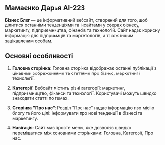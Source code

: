 ## Мамаєнко Дарья АІ-223
**Бізнес Блог** — це інформативний вебсайт, створений для того, щоб ділитися останніми тенденціями та інсайтами у сферах бізнесу, маркетингу, підприємництва, фінансів та технологій. Сайт надає корисну інформацію для підприємців та маркетологів, а також іншим зацікавленим особам.

## Основні особливості
1. **Головна сторінка**: Головна сторінка відображає останні публікації з цікавими зображеннями та статтями про бізнес, маркетинг і технології.
   
2. **Категорії**: Вебсайт містить різні категорії: маркетинг, підприємництво, фінанси та технології. Користувачі можуть швидко знаходити статті по темах.

3. **Сторінка "Про нас"**: Розділ "Про нас" надає інформацію про місію блогу та його цілі: інформувати про нові тенденції в бізнесі та маркетингу.

4. **Навігація**: Сайт має просте меню, яке дозволяє швидко переміщатися між основними сторінками: Головна, Категорії, Про нас.

